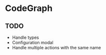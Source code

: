 CodeGraph
=========

TODO
----

- Handle types
- Configuration modal
- Handle multiple actions with the same name